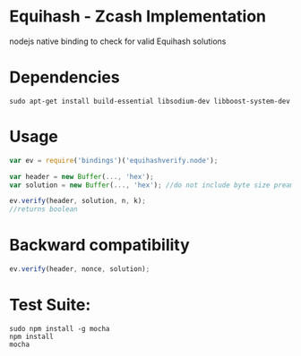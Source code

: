 # Equihash - Zcash Implementation
nodejs native binding to check for valid Equihash solutions

# Dependencies
````
sudo apt-get install build-essential libsodium-dev libboost-system-dev
````

# Usage
````javascript
var ev = require('bindings')('equihashverify.node');

var header = new Buffer(..., 'hex');
var solution = new Buffer(..., 'hex'); //do not include byte size preamble "fd4005"

ev.verify(header, solution, n, k);
//returns boolean
````

# Backward compatibility
````javascript
ev.verify(header, nonce, solution);
````

# Test Suite:
````
sudo npm install -g mocha
npm install
mocha
````

